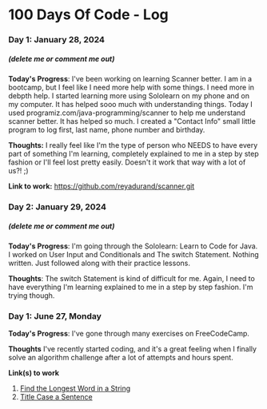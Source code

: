 # 100 Days Of Code - Log

### Day 1: January 28, 2024
##### (delete me or comment me out)

**Today's Progress**:  I've been working on learning Scanner better. I am in a bootcamp, but I feel like I need more help with some things. I need more in debpth help. I started learning more using Sololearn on my phone and on my computer. It has helped sooo much with understanding things. Today I used programiz.com/java-programming/scanner to help me understand scanner better. It has helped so much. I created a "Contact Info" small little program to log first, last name, phone number and birthday. 

**Thoughts:** I really feel like I'm the type of person who NEEDS to have every part of something I'm learning, completely explained to me in a step by step fashion or I'll feel lost pretty easily. Doesn't it work that way with a lot of us?! ;)

**Link to work:** https://github.com/reyadurand/scanner.git

### Day 2: January 29, 2024
##### (delete me or comment me out)

**Today's Progress**: I'm going through the Sololearn: Learn to Code for Java. I worked on User Input and Conditionals and The switch Statement. Nothing written. Just followed along with their practice lessons.  

**Thoughts**: The switch Statement is kind of difficult for me. Again, I need to have everything I'm learning explained to me in a step by step fashion. I'm trying though.



### Day 1: June 27, Monday

**Today's Progress**: I've gone through many exercises on FreeCodeCamp.

**Thoughts** I've recently started coding, and it's a great feeling when I finally solve an algorithm challenge after a lot of attempts and hours spent.

**Link(s) to work**
1. [Find the Longest Word in a String](https://www.freecodecamp.com/challenges/find-the-longest-word-in-a-string)
2. [Title Case a Sentence](https://www.freecodecamp.com/challenges/title-case-a-sentence)
